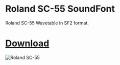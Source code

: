# Roland SC-55 SoundFont
Roland SC-55 Wavetable in SF2 format.

# [Download](https://github.com/3119369616/Roland_SC-55_SoundFont/releases/tag/v1.0.0)

![Roland SC-55](https://github.com/3119369616/Roland_SC-55_SoundFont/assets/38552079/3a6daaa9-c912-47a0-8844-27bf47e2cbb0 "Roland SC-55")
